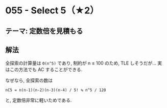 # 055 - Select 5（★2）

## テーマ: 定数倍を見積もる

## 解法

全探索の計算量は `Θ(n^5)` であり, 制約が n ≤ 100 のため, TLE しそうだが...
実はこの方法でも AC することができる.

なぜなら, 全探索の数は

```
nC5 = n(n-1)(n-2)(n-3)(n-4) / 5! ≒ n^5 / 120
```

と, 定数倍非常に軽いためである.
